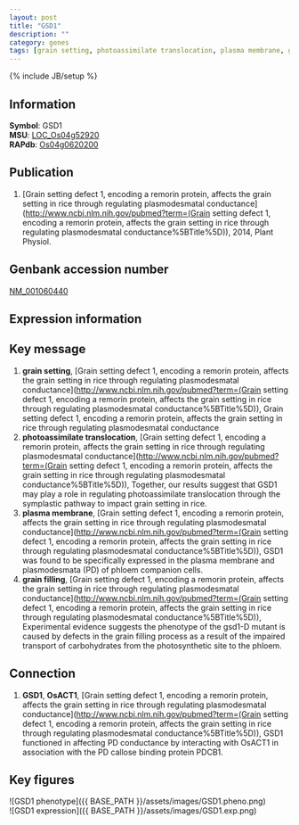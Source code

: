 ```yaml
---
layout: post
title: "GSD1"
description: ""
category: genes
tags: [grain setting, photoassimilate translocation, plasma membrane, grain filling]
---
```

{% include JB/setup %}

## Information
__Symbol__: GSD1  
__MSU__: [LOC_Os04g52920](http://rice.plantbiology.msu.edu/cgi-bin/ORF_infopage.cgi?orf=LOC_Os04g52920)  
__RAPdb__: [Os04g0620200](http://rapdb.dna.affrc.go.jp/viewer/gbrowse_details/irgsp1?name=Os04g0620200)  

## Publication
1. [Grain setting defect 1, encoding a remorin protein, affects the grain setting in rice through regulating plasmodesmatal conductance](http://www.ncbi.nlm.nih.gov/pubmed?term=(Grain setting defect 1, encoding a remorin protein, affects the grain setting in rice through regulating plasmodesmatal conductance%5BTitle%5D)), 2014, Plant Physiol.

## Genbank accession number
[NM_001060440](http://www.ncbi.nlm.nih.gov/nuccore/NM_001060440)

## Expression information

## Key message
1. __grain setting__, [Grain setting defect 1, encoding a remorin protein, affects the grain setting in rice through regulating plasmodesmatal conductance](http://www.ncbi.nlm.nih.gov/pubmed?term=(Grain setting defect 1, encoding a remorin protein, affects the grain setting in rice through regulating plasmodesmatal conductance%5BTitle%5D)), Grain setting defect 1, encoding a remorin protein, affects the grain setting in rice through regulating plasmodesmatal conductance
2. __photoassimilate translocation__, [Grain setting defect 1, encoding a remorin protein, affects the grain setting in rice through regulating plasmodesmatal conductance](http://www.ncbi.nlm.nih.gov/pubmed?term=(Grain setting defect 1, encoding a remorin protein, affects the grain setting in rice through regulating plasmodesmatal conductance%5BTitle%5D)), Together, our results suggest that GSD1 may play a role in regulating photoassimilate translocation through the symplastic pathway to impact grain setting in rice.
3. __plasma membrane__, [Grain setting defect 1, encoding a remorin protein, affects the grain setting in rice through regulating plasmodesmatal conductance](http://www.ncbi.nlm.nih.gov/pubmed?term=(Grain setting defect 1, encoding a remorin protein, affects the grain setting in rice through regulating plasmodesmatal conductance%5BTitle%5D)), GSD1 was found to be specifically expressed in the plasma membrane and plasmodesmata (PD) of phloem companion cells.
4. __grain filling__, [Grain setting defect 1, encoding a remorin protein, affects the grain setting in rice through regulating plasmodesmatal conductance](http://www.ncbi.nlm.nih.gov/pubmed?term=(Grain setting defect 1, encoding a remorin protein, affects the grain setting in rice through regulating plasmodesmatal conductance%5BTitle%5D)), Experimental evidence suggests the phenotype of the gsd1-D mutant is caused by defects in the grain filling process as a result of the impaired transport of carbohydrates from the photosynthetic site to the phloem.

## Connection
1. __GSD1__, __OsACT1__, [Grain setting defect 1, encoding a remorin protein, affects the grain setting in rice through regulating plasmodesmatal conductance](http://www.ncbi.nlm.nih.gov/pubmed?term=(Grain setting defect 1, encoding a remorin protein, affects the grain setting in rice through regulating plasmodesmatal conductance%5BTitle%5D)), GSD1 functioned in affecting PD conductance by interacting with OsACT1 in association with the PD callose binding protein PDCB1.

## Key figures
![GSD1 phenotype]({{ BASE_PATH }}/assets/images/GSD1.pheno.png)  
![GSD1 expression]({{ BASE_PATH }}/assets/images/GSD1.exp.png)

